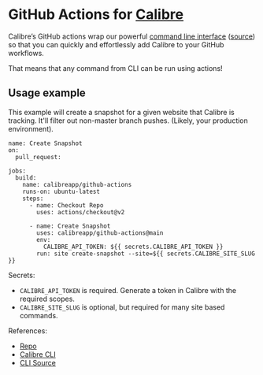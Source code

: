 # GitHub Actions for [Calibre](https://calibreapp.com)

Calibre’s GitHub actions wrap our powerful [command line interface](https://calibreapp.com/cli) ([source](https://github.com/calibreapp/cli)) so that you can quickly and effortlessly add Calibre to your GitHub workflows.

That means that any command from CLI can be run using actions!

## Usage example

This example will create a snapshot for a given website that Calibre is tracking. It'll filter out non-master branch pushes. (Likely, your production environment).

```workflow
name: Create Snapshot
on:
  pull_request:

jobs:
  build:
    name: calibreapp/github-actions
    runs-on: ubuntu-latest
    steps:
      - name: Checkout Repo
        uses: actions/checkout@v2

      - name: Create Snapshot
        uses: calibreapp/github-actions@main
        env:
          CALIBRE_API_TOKEN: ${{ secrets.CALIBRE_API_TOKEN }}
        run: site create-snapshot --site=${{ secrets.CALIBRE_SITE_SLUG }}
```

Secrets:

- `CALIBRE_API_TOKEN` is required. Generate a token in Calibre with the required scopes.
- `CALIBRE_SITE_SLUG` is optional, but required for many site based commands.

References:

- [Repo](https://github.com/calibreapp/github-actions)
- [Calibre CLI](https://calibreapp.com/cli)
- [CLI Source](https://github.com/calibreapp/cli)
